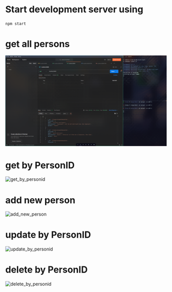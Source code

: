 # Start development server using
```shell
npm start
```
# get all persons
![get_all_persons](https://github.com/Harsh-007-max/NodeJS-Crud-s/blob/main/MongoDB/images/getall_persons.png)

# get by PersonID
![get_by_personid](https://github.com/user-attachments/assets/002eb12d-b643-4cab-9062-f39ac47a05d9)

# add new person
![add_new_person](https://github.com/user-attachments/assets/162f5a4d-aa41-436e-917b-5cf9e9c2967a)

# update by PersonID
![update_by_personid](https://github.com/user-attachments/assets/686fbb9a-abb7-4d93-a236-e68866e899bd)

# delete by PersonID
![delete_by_personid](https://github.com/user-attachments/assets/3551947d-33dd-42e0-acff-42d7ce66ea45)
